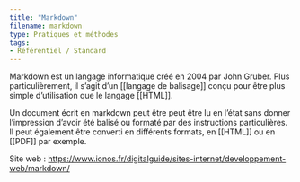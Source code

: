 ```yaml
---
title: "Markdown"
filename: markdown
type: Pratiques et méthodes
tags:
- Référentiel / Standard
---
```


Markdown est un langage informatique créé en 2004 par John Gruber. Plus particulièrement, il s’agit d’un [[langage de balisage]] conçu pour être plus simple d’utilisation que le langage [[HTML]]. 

Un document écrit en markdown peut être peut être lu en l’état sans donner l’impression d’avoir été balisé ou formaté par des instructions particulières. Il peut également être converti en différents formats, en [[HTML]] ou en [[PDF]] par exemple.

Site web : <https://www.ionos.fr/digitalguide/sites-internet/developpement-web/markdown/>

